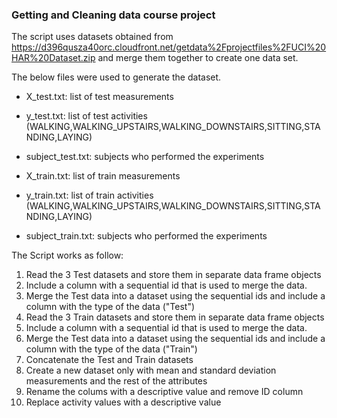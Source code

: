 ### Getting and Cleaning data course project

The script uses datasets obtained from https://d396qusza40orc.cloudfront.net/getdata%2Fprojectfiles%2FUCI%20HAR%20Dataset.zip and merge them together to create one data set.

The below files were used to generate the dataset.
 - X_test.txt: list of test measurements
 - y_test.txt: list of test activities (WALKING,WALKING_UPSTAIRS,WALKING_DOWNSTAIRS,SITTING,STANDING,LAYING)
 - subject_test.txt: subjects who performed the experiments

 - X_train.txt: list of train measurements
 - y_train.txt: list of train activities (WALKING,WALKING_UPSTAIRS,WALKING_DOWNSTAIRS,SITTING,STANDING,LAYING)
 - subject_train.txt: subjects who performed the experiments 

The Script works as follow:
1. Read the 3 Test datasets and store them in separate data frame objects
2. Include a column with a sequential id that is used to merge the data.
3. Merge the Test data into a dataset using the sequential ids and include a column with the type of the data ("Test")
4. Read the 3 Train datasets and store them in separate data frame objects
5. Include a column with a sequential id that is used to merge the data.
6. Merge the Test data into a dataset using the sequential ids and include a column with the type of the data ("Train")
7. Concatenate the Test and Train datasets
8. Create a new dataset only with mean and standard deviation measurements and the rest of the attributes 
9. Rename the colums with a descriptive value and remove ID column
10. Replace activity values with a descriptive value

